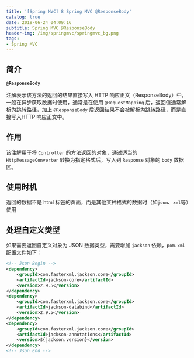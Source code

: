 ```yaml
---
title: '[Spring MVC] 8 Spring MVC @ResponseBody'
catalog: true
date: 2019-06-24 04:09:16
subtitle: Spring MVC @ResponseBody
header-img: /img/springmvc/springmvc_bg.png
tags:
- Spring MVC
---
```


## 简介
**`@ResponseBody`**

注解表示该方法的返回的结果直接写入 HTTP 响应正文（ResponseBody）中，一般在异步获取数据时使用，通常是在使用 `@RequestMapping` 后，返回值通常解析为跳转路径，加上 `@ResponseBody` 后返回结果不会被解析为跳转路径，而是直接写入HTTP 响应正文中。

## 作用
该注解用于将 `Controller` 的方法返回的对象，通过适当的 `HttpMessageConverter` 转换为指定格式后，写入到 `Response` 对象的 `body` 数据区。

## 使用时机
返回的数据不是 html 标签的页面，而是其他某种格式的数据时（如`json`、`xml`等）使用

## 处理自定义类型
如果需要返回自定义对象为 JSON 数据类型，需要增加 `jackson` 依赖，`pom.xml` 配置文件如下：
```xml
<!-- Json Begin -->
<dependency>
    <groupId>com.fasterxml.jackson.core</groupId>
    <artifactId>jackson-core</artifactId>
    <version>2.9.5</version>
</dependency>
<dependency>
    <groupId>com.fasterxml.jackson.core</groupId>
    <artifactId>jackson-databind</artifactId>
    <version>2.9.5</version>
</dependency>
<dependency>
    <groupId>com.fasterxml.jackson.core</groupId>
    <artifactId>jackson-annotations</artifactId>
    <version>${jackson.version}</version>
</dependency>
<!-- Json End -->
```